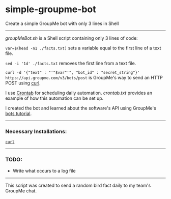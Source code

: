 # simple-groupme-bot

Create a simple GroupMe bot with only 3 lines in Shell

---

<i>groupMeBot.sh</i> is a Shell script containing only 3 lines of code:

`var=$(head -n1 ./facts.txt)` sets a variable equal to the first line of a text file.

`sed -i '1d' ./facts.txt` removes the first line from a text file.

`curl -d '{"text" : "'"$var"'", "bot_id" : "secret_string"}' https://api.groupme.com/v3/bots/post` is GroupMe's way to send an HTTP POST using [curl](https://curl.haxx.se/).

I use [Crontab](http://crontab.org/) for scheduling daily automation. <i>crontab.txt</i> provides an example of how this automation can be set up.

I created the bot and learned about the software's API using GroupMe's [bots tutorial](https://dev.groupme.com/tutorials/bots).

---

<h3>Necessary Installations:</h3>

[`curl`](https://curl.haxx.se/)

---

<h3>TODO:</h3>

* Write what occurs to a log file

---

This script was created to send a random bird fact daily to my team's GroupMe chat.
